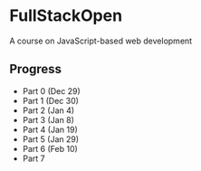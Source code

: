 # FullStackOpen
A course on JavaScript-based web development

## Progress
- Part 0 (Dec 29) <br>
- Part 1 (Dec 30) <br>
- Part 2 (Jan 4) <br>
- Part 3 (Jan 8) <br>
- Part 4 (Jan 19) <br>
- Part 5 (Jan 29) <br>
- Part 6 (Feb 10) <br>
- Part 7
